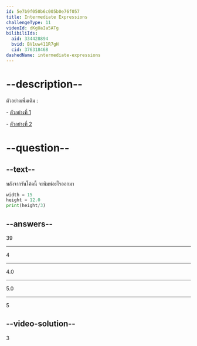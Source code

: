 ```yaml
---
id: 5e7b9f050b6c005b0e76f057
title: Intermediate Expressions
challengeType: 11
videoId: dKgUaIa5ATg
bilibiliIds:
  aid: 334428894
  bvid: BV1uw411R7gH
  cid: 376318468
dashedName: intermediate-expressions
---
```


# --description--

ตัวอย่างเพิ่มเติม :

\- [ตัวอย่างที่ 1](https://youtu.be/t_4DPwsaGDY)

\- [ตัวอย่างที่ 2](https://youtu.be/wgkC8SxraAQ)

# --question--

## --text--

หลังจากรันโค้ดนี้ จะพิมพ์อะไรออกมา


```python
width = 15
height = 12.0
print(height/3)
```

## --answers--

39

---

4

---

4.0

---

5.0

---

5

## --video-solution--

3
